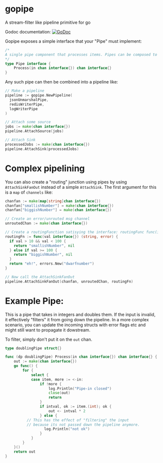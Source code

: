# gopipe
A stream-filter like pipeline primitive for go

Godoc documentation: [![GoDoc](https://godoc.org/github.com/urjitbhatia/gopipe?status.svg)](https://godoc.org/github.com/urjitbhatia/gopipe)

Gopipe exposes a simple interface that your "Pipe" must implement:
```go
/*
A single pipe component that processes items. Pipes can be composed to form a pipeline
*/
type Pipe interface {
	Process(in chan interface{}) chan interface{}
}
```

Any such pipe can then be combined into a pipeline like:
```go
// Make a pipeline
pipeline := gopipe.NewPipeline(
  jsonUnmarshalPipe,
  redisWriterPipe,
  logWriterPipe
)

// Attach some source
jobs := make(chan interface{})
pipeline.AttachSource(jobs)

// Attach Sink
processedJobs := make(chan interface{})
pipeline.AttachSink(processedJobs)
```

# Complex pipelining

You can also create a "routing" junction using pipes by using `AttachSinkFanOut` instead of a simple `AttachSink`.
The first argument for this is a `map` of `channels` like:
```go
chanfan := make(map[string]chan interface{})
chanfan["smallishNumber"] = make(chan interface{})
chanfan["biggishNumber"] = make(chan interface{})

// Create an error/unrouted msg channel
unroutedChan := make(chan interface{})

// Create a routingFunction satisying the interface: routingFunc func(interface{}) (string, error)
routingFn := func(val interface{}) (string, error) {
  if val > 10 && val < 100 {
    return "smallishNumber", nil
  } else if val >= 100 {
    return "biggishNumber", nil
  }
  return "eh!", errors.New("dwarfnumber")
}

// Now call the AttachSinkFanOut
pipeline.AttachSinkFanOut(chanfan, unroutedChan, routingFn)
```

# Example Pipe:

This is a pipe that takes in integers and doubles them. If the input is invalid, it effectively "filters" it from going down the pipeline. In a more complex scenario, you can update the incoming structs with error flags etc and might still want to propagate it dowstream.

To filter, simply don't put it on the `out` chan.

```go
type doublingPipe struct{}

func (dp doublingPipe) Process(in chan interface{}) chan interface{} {
	out := make(chan interface{})
	go func() {
		for {
			select {
			case item, more := <-in:
				if !more {
					log.Println("Pipe-in closed")
					close(out)
					return
				}
				if intval, ok := item.(int); ok {
					out <- intval * 2
				} else {
          // This has the effect of "filtering" the input
          // because its not passed down the pipeline anymore.
				  log.Println("not ok")
				}
			}
		}
	}()
	return out
}
```
